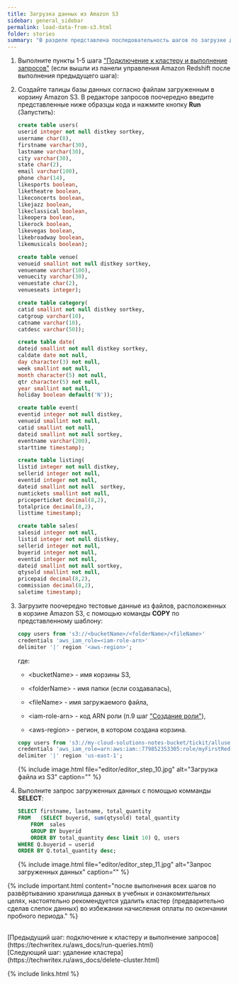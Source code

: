 ```yaml
---
title: Загрузка данных из Amazon S3
sidebar: general_sidebar
permalink: load-data-from-s3.html
folder: stories
summary: "В разделе представлена последовательность шагов по загрузке данных корзины Amazon S3."
---
```


1. Выполните пункты 1-5 шага ["Подключение к кластеру и выполнение запросов"](/run-queries.html) (если вышли из панели управления Amazon Redshift после выполнения предыдущего шага):

2. Создайте талицы базы данных согласно файлам загруженным в корзину Amazon S3. В редакторе запросов поочередно введите представленные ниже образцы кода и нажмите кнопку **Run** (Запустить):

    ```sql
    create table users(
	userid integer not null distkey sortkey,
	username char(8),
	firstname varchar(30),
	lastname varchar(30),
	city varchar(30),
	state char(2),
	email varchar(100),
	phone char(14),
	likesports boolean,
	liketheatre boolean,
	likeconcerts boolean,
	likejazz boolean,
	likeclassical boolean,
	likeopera boolean,
	likerock boolean,
	likevegas boolean,
	likebroadway boolean,
	likemusicals boolean);   
    ````

    ```sql
    create table venue(
	venueid smallint not null distkey sortkey,
	venuename varchar(100),
	venuecity varchar(30),
	venuestate char(2),
	venueseats integer);
    ````

    ```sql
    create table category(
	catid smallint not null distkey sortkey,
	catgroup varchar(10),
	catname varchar(10),
	catdesc varchar(50));
    ````

    ```sql
    create table date(
	dateid smallint not null distkey sortkey,
	caldate date not null,
	day character(3) not null,
	week smallint not null,
	month character(5) not null,
	qtr character(5) not null,
	year smallint not null,
	holiday boolean default('N'));
    ````

    ```sql
    create table event(
	eventid integer not null distkey,
	venueid smallint not null,
	catid smallint not null,
	dateid smallint not null sortkey,
	eventname varchar(200),
	starttime timestamp);
    ````

    ```sql
    create table listing(
	listid integer not null distkey,
	sellerid integer not null,
	eventid integer not null,
	dateid smallint not null  sortkey,
	numtickets smallint not null,
	priceperticket decimal(8,2),
	totalprice decimal(8,2),
	listtime timestamp);
    ````

    ```sql
    create table sales(
	salesid integer not null,
	listid integer not null distkey,
	sellerid integer not null,
	buyerid integer not null,
	eventid integer not null,
	dateid smallint not null sortkey,
	qtysold smallint not null,
	pricepaid decimal(8,2),
	commission decimal(8,2),
	saletime timestamp);
    ````

3. Загрузите поочередно тестовые данные из файлов, расположенных в корзине Amazon S3, с помощью команды **COPY** по представленному шаблону:

    ```sql
    copy users from 's3://<bucketName>/<folderName>/<fileName>' 
    credentials 'aws_iam_role=<iam-role-arn>' 
    delimiter '|' region '<aws-region>';
    ````

    где:

    - \<bucketName\> - имя корзины S3,

    - \<folderName\> - имя папки (если создавалась),

    - \<fileName\> - имя загружаемого файла,

    - \<iam-role-arn\> - код ARN роли (п.9 шаг ["Создание роли"](/create-role.html)),

    - \<aws-region\> - регион, в котором создана корзина.

    ```sql
    copy users from 's3://my-cloud-solutions-notes-bucket/tickit/allusers_pipe.txt' 
    credentials 'aws_iam_role=arn:aws:iam::779852353305:role/myFirstRedshiftRole' 
    delimiter '|' region 'us-east-1';
    ````

    {% include image.html file="editor/editor_step_10.jpg" alt="Загрузка файла из S3" caption="" %}

4. Выполните запрос загруженных данных с помощью комманды **SELECT**:

    ```sql
    SELECT firstname, lastname, total_quantity 
    FROM   (SELECT buyerid, sum(qtysold) total_quantity
        FROM  sales
        GROUP BY buyerid
        ORDER BY total_quantity desc limit 10) Q, users
    WHERE Q.buyerid = userid
    ORDER BY Q.total_quantity desc;
    ````

    {% include image.html file="editor/editor_step_11.jpg" alt="Запрос загруженных данных" caption="" %}

{% include important.html content="после выполнения всех шагов по развёртыванию хранилища данных в учебных и ознакомительных целях, настоятельно рекомендуется удалить кластер (предварительно сделав слепок данных) во избежании начисления оплаты по окончании пробного периода." %}

<br />
[Предыдущий шаг: подключение к кластеру и выполнение запросов](https://techwritex.ru/aws_docs/run-queries.html)

<br />
[Следующий шаг: удаление кластера](https://techwritex.ru/aws_docs/delete-cluster.html)

{% include links.html %}
